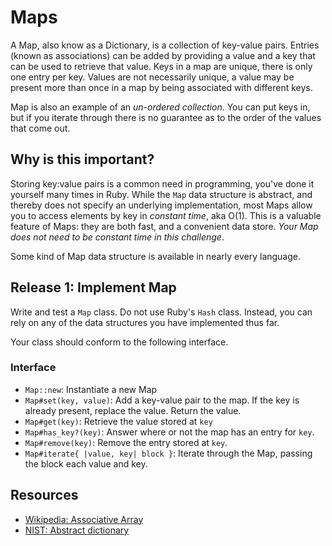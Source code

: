 # Maps

A Map, also know as a Dictionary, is a collection of key-value pairs. Entries (known as associations) can be added by providing a value and a key that can be used to retrieve that value. Keys in a map are unique, there is only one entry per key. Values are not necessarily unique, a value may be present more than once in a map by being associated with different keys.

Map is also an example of an _un-ordered collection_. You can put keys in, but if you iterate through there is no guarantee as to the order of the values that come out.

## Why is this important?

Storing key:value pairs is a common need in programming, you've done it yourself many times in Ruby. While the `Map` data structure is abstract, and thereby does not specify an underlying implementation, most Maps allow you to access elements by key in _constant time_, aka O(1). This is a valuable feature of Maps: they are both fast, and a convenient data store. _Your Map does not need to be constant time in this challenge_.

Some kind of Map data structure is available in nearly every language.

## Release 1: Implement Map

Write and test a `Map` class. Do not use Ruby's `Hash` class. Instead, you can rely on any of the data structures you have implemented thus far.

Your class should conform to the following interface.

### Interface
- `Map::new`: Instantiate a new Map
- `Map#set(key, value)`: Add a key-value pair to the map. If the key is already present, replace the value. Return the value.
- `Map#get(key)`: Retrieve the value stored at `key`
- `Map#has_key?(key)`: Answer where or not the map has an entry for `key`.
- `Map#remove(key)`: Remove the entry stored at `key`.
- `Map#iterate{ |value, key| block }`: Iterate through the Map, passing the block each value and key.

## Resources

* [Wikipedia: Associative Array](http://en.wikipedia.org/wiki/Associative_array)
* [NIST: Abstract dictionary](http://xlinux.nist.gov/dads//HTML/dictionary.html)
